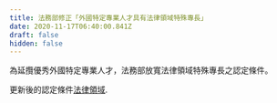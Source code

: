 ```yaml
---
title: 法務部修正「外國特定專業人才具有法律領域特殊專長」
date: 2020-11-17T06:40:00.841Z
draft: false
hidden: false
---
```

為延攬優秀外國特定專業人才，法務部放寬法律領域特殊專長之認定條件。

更新後的認定條件[法律領域](/zh/qualification/field-of-law/).